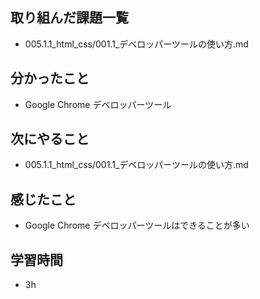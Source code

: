 ## 取り組んだ課題一覧
- 005.1.1_html_css/001.1_デベロッパーツールの使い方.md
## 分かったこと
- Google Chrome デベロッパーツール
## 次にやること
- 005.1.1_html_css/001.1_デベロッパーツールの使い方.md
## 感じたこと
- Google Chrome デベロッパーツールはできることが多い
## 学習時間
- 3h


